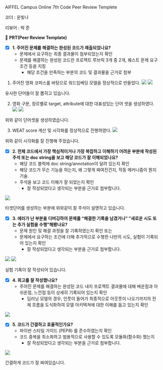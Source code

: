 
AIFFEL Campus Online 7th Code Peer Review Templete

코더 : 윤빛나

리뷰어 : 박 준

🔑 **PRT(Peer Review Template)**

- [x]  **1. 주어진 문제를 해결하는 완성된 코드가 제출되었나요?**
    - 문제에서 요구하는 최종 결과물이 첨부되었는지 확인
    - 문제를 해결하는 완성된 코드란 프로젝트 루브릭 3개 중 2개, 
    퀘스트 문제 요구조건 등을 지칭
        - 해당 조건을 만족하는 부분의 코드 및 결과물을 근거로 첨부
          
1. 주어진 영화 코퍼스를 바탕으로 워드임베딩 모델을 정상적으로 만들었다.
![](https://github.com/currybab/first-repository/assets/7679722/4cc016b4-c015-467b-8694-48e7460a2236)
![](https://github.com/currybab/first-repository/assets/7679722/1b8d411c-0e6f-4a5e-b7fc-84b8686308d9)

유사한 단어들이 잘 뽑히고 있습니다.

2. 영화 구분, 장르별로 target, attribute에 대한 대표성있는 단어 셋을 생성하였다.
![](https://github.com/currybab/first-repository/assets/7679722/0904a961-aa76-4b11-83b7-43a87e7ac54a)
![](https://github.com/currybab/first-repository/assets/7679722/76b64efd-93bd-49d4-be2c-82bf13be5061)

위와 같이 단어셋을 생성하였습니다.

3. WEAT score 계산 및 시각화를 정상적으로 진행하였다.
![](https://github.com/currybab/first-repository/assets/7679722/7b531770-bdb8-4123-8e31-cd5defe07e83)
    
위와 같이 시각화를 잘 진행해 주었습니다.

- [x]  **2. 전체 코드에서 가장 핵심적이거나 가장 복잡하고 이해하기 어려운 부분에 작성된 
주석 또는 doc string을 보고 해당 코드가 잘 이해되었나요?**
    - 해당 코드 블럭에 doc string/annotation이 달려 있는지 확인
    - 해당 코드가 무슨 기능을 하는지, 왜 그렇게 짜여진건지, 작동 메커니즘이 뭔지 기술.
    - 주석을 보고 코드 이해가 잘 되었는지 확인
        - 잘 작성되었다고 생각되는 부분을 근거로 첨부합니다.
     
![](https://github.com/currybab/first-repository/assets/7679722/d09b4c92-af09-4f94-9ca3-a758f94e10cb)

타겟단어를 생성하는 부분에 위와같이 잘 주석이 설명하고 있습니다.
        
- [x]  **3. 에러가 난 부분을 디버깅하여 문제를 “해결한 기록을 남겼거나” 
”새로운 시도 또는 추가 실험을 수행”해봤나요?**
    - 문제 원인 및 해결 과정을 잘 기록하였는지 확인 또는
    - 문제에서 요구하는 조건에 더해 추가적으로 수행한 나만의 시도, 
    실험이 기록되어 있는지 확인
        - 잘 작성되었다고 생각되는 부분을 근거로 첨부합니다.

![](https://github.com/currybab/first-repository/assets/7679722/f879661c-1640-48bd-a39e-eec168e544e5)
![](https://github.com/currybab/first-repository/assets/7679722/3a5a4ada-9227-4120-8de0-17fcfbc0b276)

실험 기록이 잘 작성되어 있습니다.

        
- [x]  **4. 회고를 잘 작성했나요?**
    - 주어진 문제를 해결하는 완성된 코드 내지 프로젝트 결과물에 대해
    배운점과 아쉬운점, 느낀점 등이 상세히 기록되어 있는지 확인
        - 딥러닝 모델의 경우,
        인풋이 들어가 최종적으로 아웃풋이 나오기까지의 전체 흐름을 도식화하여 
        모델 아키텍쳐에 대한 이해를 돕고 있는지 확인

![](https://github.com/currybab/first-repository/assets/7679722/2be1d43f-84a5-45b3-a748-fe6ec6603d34)

- [x]  **5. 코드가 간결하고 효율적인가요?**
    - 파이썬 스타일 가이드 (PEP8) 를 준수하였는지 확인
    - 코드 중복을 최소화하고 범용적으로 사용할 수 있도록 모듈화(함수화) 했는지
        - 잘 작성되었다고 생각되는 부분을 근거로 첨부합니다.

![](https://github.com/currybab/first-repository/assets/7679722/e3fb1db3-aba1-414e-806f-0f9ede885bd0)

간결하게 코드가 잘 짜여있습니다.
